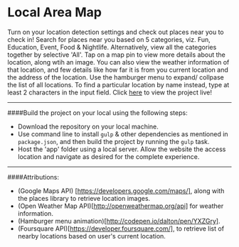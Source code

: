Local Area Map
====
Turn on your location detection settings and check out places near you to check in! Search for places near you based on 5 categories, viz. Fun, Education, Event, Food & Nightlife. Alternatively, view all the categories together by selective 'All'. Tap on a map pin to view more details about the location, along wtih an image. You can also view the weather information of that location, and few details like how far it is from you current location and the address of the location. Use the hamburger menu to expand/ collpase the list of all locations. To find a particular location by name instead, type at least 2 characters in the input field.
Click [here](http://ankitasood.github.io/LocalMap) to view the project live!

---

####Build the project on your local using the following steps:
- Download the repository on your local machine.
- Use command line to install `gulp` & other dependencies as mentioned in `package.json`, and then build the project by running the `gulp` task.
- Host the 'app' folder using a local server. Allow the website the access location and navigate as desired for the complete experience.


---

####Attributions:
- (Google Maps API) [https://developers.google.com/maps/], along with the places library to retrieve location images.
- (Open Weather Map API)[http://openweathermap.org/api] for weather information.
- (Hamburger menu animation)[http://codepen.io/dalton/pen/YXZGry].
- (Foursquare API)[https://developer.foursquare.com/], to retrieve list of nearby locations based on user's current location.



